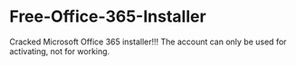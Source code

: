 # Free-Office-365-Installer
Cracked Microsoft Office 365 installer!!! The account can only be used for activating, not for working. 
